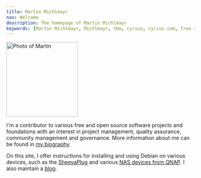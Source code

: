 ```yaml
---
title: Martin Michlmayr
nav: Welcome
description: The homepage of Martin Michlmayr
keywords: [Martin Michlmayr, Michlmayr, tbm, cyrius, cyrius.com, free software]
---
```


<div class="right">
<img src = "images/tbm-2020-cebu.jpg" alt = "Photo of Martin" width="191" height="200" />
</div>

I'm a contributor to various free and open source software projects and
foundations with an interest in project management, quality assurance,
community management and governance.  More information about me can be
found in [my biography](bio/).

On this site, I offer instructions for installing and using Debian on
various devices, such as the [SheevaPlug](debian/kirkwood/sheevaplug/) and
various [NAS devices from QNAP](debian/kirkwood/qnap/).  I also maintain a
[blog](blog).

